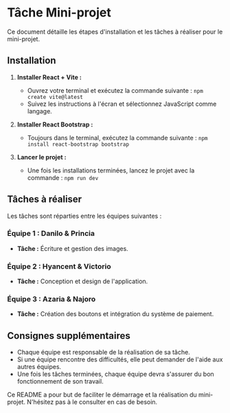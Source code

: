 # Tâche Mini-projet

Ce document détaille les étapes d'installation et les tâches à réaliser pour le mini-projet.

## Installation

1. **Installer React + Vite :**
   - Ouvrez votre terminal et exécutez la commande suivante : `npm create vite@latest`
   - Suivez les instructions à l'écran et sélectionnez JavaScript comme langage.

2. **Installer React Bootstrap :**
   - Toujours dans le terminal, exécutez la commande suivante : `npm install react-bootstrap bootstrap`

3. **Lancer le projet :**
   - Une fois les installations terminées, lancez le projet avec la commande : `npm run dev`

## Tâches à réaliser

Les tâches sont réparties entre les équipes suivantes :

### Équipe 1 : Danilo & Princia

- **Tâche :** Écriture et gestion des images.

### Équipe 2 : Hyancent & Victorio

- **Tâche :** Conception et design de l'application.

### Équipe 3 : Azaria & Najoro

- **Tâche :** Création des boutons et intégration du système de paiement.

## Consignes supplémentaires

- Chaque équipe est responsable de la réalisation de sa tâche.
- Si une équipe rencontre des difficultés, elle peut demander de l'aide aux autres équipes.
- Une fois les tâches terminées, chaque équipe devra s'assurer du bon fonctionnement de son travail.

Ce README a pour but de faciliter le démarrage et la réalisation du mini-projet. N'hésitez pas à le consulter en cas de besoin.